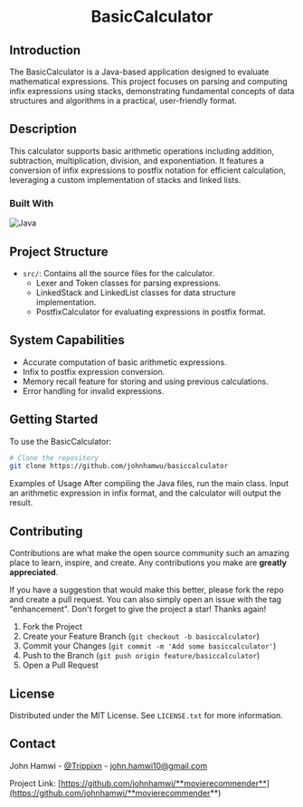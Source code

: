 <!-- HEADER: Title of the project -->
<h1 align="center">BasicCalculator</h1>

<!-- INTRODUCTION: Brief introduction about the project, its inspiration, and purpose -->
## Introduction
The BasicCalculator is a Java-based application designed to evaluate mathematical expressions. This project focuses on parsing and computing infix expressions using stacks, demonstrating fundamental concepts of data structures and algorithms in a practical, user-friendly format.

<!-- DESCRIPTION: Detailed description of the project, its features, and functionalities -->
## Description
This calculator supports basic arithmetic operations including addition, subtraction, multiplication, division, and exponentiation. It features a conversion of infix expressions to postfix notation for efficient calculation, leveraging a custom implementation of stacks and linked lists.

<!-- BUILT WITH: Technologies and tools used in the project -->
### Built With
![Java](https://img.shields.io/badge/java-%23ED8B00.svg?style=for-the-badge&logo=openjdk&logoColor=white)

<!-- PROJECT STRUCTURE: Overview of the project's structure and main components -->
## Project Structure
- `src/`: Contains all the source files for the calculator.
  - Lexer and Token classes for parsing expressions.
  - LinkedStack and LinkedList classes for data structure implementation.
  - PostfixCalculator for evaluating expressions in postfix format.

<!-- SYSTEM CAPABILITIES: A list of features and capabilities of the project -->
## System Capabilities
- Accurate computation of basic arithmetic expressions.
- Infix to postfix expression conversion.
- Memory recall feature for storing and using previous calculations.
- Error handling for invalid expressions.

<!-- GETTING STARTED: Instructions on setting up and starting the project -->
## Getting Started
To use the BasicCalculator:
```bash
# Clone the repository
git clone https://github.com/johnhamwu/basiccalculator
```

<!-- EXAMPLES OF USAGE: Examples showing how to use the project -->
Examples of Usage
After compiling the Java files, run the main class. Input an arithmetic expression in infix format, and the calculator will output the result.

<!-- CONTRIBUTING: Guidelines for contributing to the project -->
## Contributing
Contributions are what make the open source community such an amazing place to learn, inspire, and create. Any contributions you make are **greatly appreciated**.

If you have a suggestion that would make this better, please fork the repo and create a pull request. You can also simply open an issue with the tag "enhancement".
Don't forget to give the project a star! Thanks again!

1. Fork the Project
2. Create your Feature Branch (`git checkout -b basiccalculator`)
3. Commit your Changes (`git commit -m 'Add some basiccalculator'`)
4. Push to the Branch (`git push origin feature/basiccalculator`)
5. Open a Pull Request
   
<!-- LICENSE: Information about the project's license -->
## License
Distributed under the MIT License. See `LICENSE.txt` for more information.

<!-- CONTACT: Contact information for the project maintainer -->
## Contact
John Hamwi - [@Trippixn](https://twitter.com/trippixn) - john.hamwi10@gmail.com

Project Link: [https://github.com/johnhamwi/**movierecommender**](https://github.com/johnhamwi/**movierecommender**)

